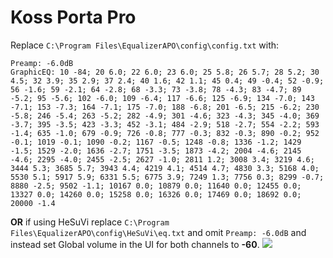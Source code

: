 # Koss Porta Pro
Replace `C:\Program Files\EqualizerAPO\config\config.txt` with:
```
Preamp: -6.0dB
GraphicEQ: 10 -84; 20 6.0; 22 6.0; 23 6.0; 25 5.8; 26 5.7; 28 5.2; 30 4.5; 32 3.9; 35 2.9; 37 2.4; 40 1.6; 42 1.1; 45 0.4; 49 -0.4; 52 -0.9; 56 -1.6; 59 -2.1; 64 -2.8; 68 -3.3; 73 -3.8; 78 -4.3; 83 -4.7; 89 -5.2; 95 -5.6; 102 -6.0; 109 -6.4; 117 -6.6; 125 -6.9; 134 -7.0; 143 -7.1; 153 -7.3; 164 -7.1; 175 -7.0; 188 -6.8; 201 -6.5; 215 -6.2; 230 -5.8; 246 -5.4; 263 -5.2; 282 -4.9; 301 -4.6; 323 -4.3; 345 -4.0; 369 -3.7; 395 -3.5; 423 -3.3; 452 -3.1; 484 -2.9; 518 -2.7; 554 -2.2; 593 -1.4; 635 -1.0; 679 -0.9; 726 -0.8; 777 -0.3; 832 -0.3; 890 -0.2; 952 -0.1; 1019 -0.1; 1090 -0.2; 1167 -0.5; 1248 -0.8; 1336 -1.2; 1429 -1.5; 1529 -2.0; 1636 -2.7; 1751 -3.5; 1873 -4.2; 2004 -4.6; 2145 -4.6; 2295 -4.0; 2455 -2.5; 2627 -1.0; 2811 1.2; 3008 3.4; 3219 4.6; 3444 5.3; 3685 5.7; 3943 4.4; 4219 4.1; 4514 4.7; 4830 3.3; 5168 4.0; 5530 5.1; 5917 5.9; 6331 5.5; 6775 3.9; 7249 1.3; 7756 0.3; 8299 -0.7; 8880 -2.5; 9502 -1.1; 10167 0.0; 10879 0.0; 11640 0.0; 12455 0.0; 13327 0.0; 14260 0.0; 15258 0.0; 16326 0.0; 17469 0.0; 18692 0.0; 20000 -1.4
```
**OR** if using HeSuVi replace `C:\Program Files\EqualizerAPO\config\HeSuVi\eq.txt` and omit `Preamp: -6.0dB` and instead set Global volume in the UI for both channels to **-60**.
![](https://raw.githubusercontent.com/jaakkopasanen/AutoEq/master/results/Innerfidelity%202017/headphoncecom/onear/Koss%20Porta%20Pro/Koss%20Porta%20Pro.png)